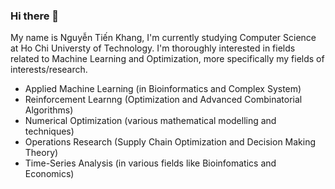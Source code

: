 ### Hi there 👋
My name is Nguyễn Tiến Khang, I'm currently studying Computer Science at Ho Chi Universty of Technology. 
I'm thoroughly interested in fields related to Machine Learning and Optimization, more specifically my fields of interests/research.
- Applied Machine Learning (in Bioinformatics and Complex System)
- Reinforcement Learnng (Optimization and Advanced Combinatorial Algorithms)
- Numerical Optimization (various mathematical modelling and techniques)
- Operations Research (Supply Chain Optimization and Decision Making Theory)
- Time-Series Analysis (in various fields like Bioinfomatics and Economics)
<!--
**Compscicafe/Compscicafe** is a ✨ _special_ ✨ repository because its `README.md` (this file) appears on your GitHub profile.

Here are some ideas to get you started:

- 🔭 I’m currently working on ...
- 🌱 I’m currently learning ...
- 👯 I’m looking to collaborate on ...
- 🤔 I’m looking for help with ...
- 💬 Ask me about ...
- 📫 How to reach me: ...
- 😄 Pronouns: ...
- ⚡ Fun fact: ...
-->
